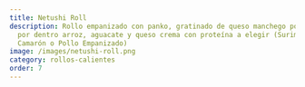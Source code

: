 ```yaml
---
title: Netushi Roll
description: Rollo empanizado con panko, gratinado de queso manchego por fuera,
  por dentro arroz, aguacate y queso crema con proteína a elegir (Surimi,
  Camarón o Pollo Empanizado)
image: /images/netushi-roll.png
category: rollos-calientes
order: 7
---
```

